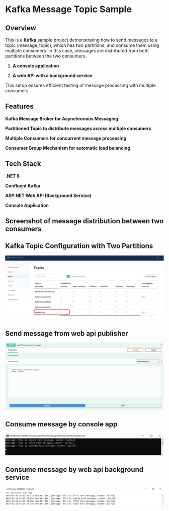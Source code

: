 # Kafka Message Topic Sample

## Overview
This is a **Kafka** sample project demonstrating how to send messages to a topic (message_topic), which has two partitions, and consume them using multiple consumers. In this case, messages are distributed from both partitions between the two consumers.

1. **A console application**

2. **A web API with a background service**

This setup ensures efficient testing of message processing with multiple consumers.

## Features
**Kafka Message Broker for Asynchronous Messaging**

**Partitioned Topic to distribute messages across multiple consumers**

**Multiple Consumers for concurrent message processing**

**Consumer Group Mechanism for automatic load balancing**

## Tech Stack
**.NET 8**

**Confluent Kafka**

**ASP.NET Web API (Background Service)**

**Console Application**

## Screenshot of message distribution between two consumers

## Kafka Topic Configuration with Two Partitions
![My Screenshot](Publisher/Screenshot/Kafka_Topic.jpg)

## Send message from web api publisher
![My Screenshot](Publisher/Screenshot/Message_Sender.jpg)

## Consume message by console app
![My Screenshot](Publisher/Screenshot/Message_Console_Consumer.jpg)

## Consume message by web api background service
![My Screenshot](Publisher/Screenshot/Message_Web_Consumer.jpg)

